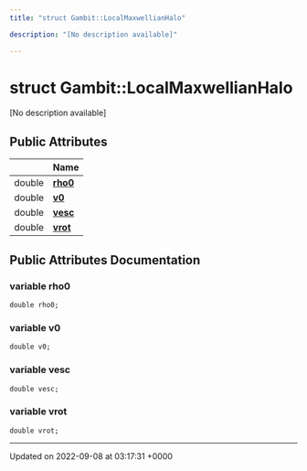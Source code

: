 ```yaml
---
title: "struct Gambit::LocalMaxwellianHalo"

description: "[No description available]"

---
```


# struct Gambit::LocalMaxwellianHalo



[No description available]

## Public Attributes

|                | Name           |
| -------------- | -------------- |
| double | **[rho0](/documentation/code/classes/structgambit_1_1localmaxwellianhalo/#variable-rho0)**  |
| double | **[v0](/documentation/code/classes/structgambit_1_1localmaxwellianhalo/#variable-v0)**  |
| double | **[vesc](/documentation/code/classes/structgambit_1_1localmaxwellianhalo/#variable-vesc)**  |
| double | **[vrot](/documentation/code/classes/structgambit_1_1localmaxwellianhalo/#variable-vrot)**  |

## Public Attributes Documentation

### variable rho0

```
double rho0;
```


### variable v0

```
double v0;
```


### variable vesc

```
double vesc;
```


### variable vrot

```
double vrot;
```


-------------------------------

Updated on 2022-09-08 at 03:17:31 +0000